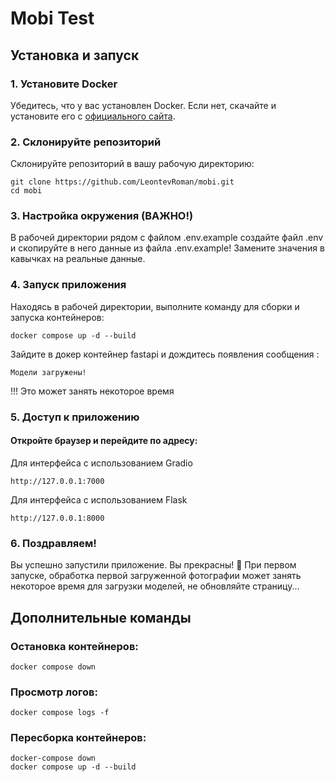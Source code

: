 # Mobi Test

## Установка и запуск

### 1. Установите Docker
Убедитесь, что у вас установлен Docker. Если нет, скачайте и установите его с [официального сайта](https://www.docker.com/).

### 2. Склонируйте репозиторий
Склонируйте репозиторий в вашу рабочую директорию:
```
git clone https://github.com/LeontevRoman/mobi.git
cd mobi
```

### 3. Настройка окружения (ВАЖНО!)
В рабочей директории рядом с файлом .env.example создайте файл .env и скопируйте в него данные из файла .env.example! 
Замените значения в кавычках на реальные данные.

### 4. Запуск приложения
Находясь в рабочей директории, выполните команду для сборки и запуска контейнеров:
```
docker compose up -d --build
```
Зайдите в докер контейнер fastapi и дождитесь появления сообщения :
```
Модели загружены! 
```
!!! Это может занять некоторое время

### 5. Доступ к приложению

#### Откройте браузер и перейдите по адресу:
Для интерфейса с использованием Gradio
```
http://127.0.0.1:7000
```
Для интерфейса с использованием Flask
```
http://127.0.0.1:8000
```

### 6. Поздравляем!
Вы успешно запустили приложение. Вы прекрасны! 🎉
При первом запуске, обработка первой загруженной фотографии может занять некоторое время для загрузки моделей, не обновляйте страницу...


## Дополнительные команды
### Остановка контейнеров:
```
docker compose down
```

### Просмотр логов:
```
docker compose logs -f
```

### Пересборка контейнеров:
```
docker-compose down
docker compose up -d --build
```
